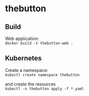 # thebutton

## Build
Web application:  
`
docker build -t thebutton-web .
`

## Kubernetes
Create a namespace:  
`
kubectl create namespace thebutton
`

and create the resources  
`
kubectl -n thebutton apply -f *.yaml
`